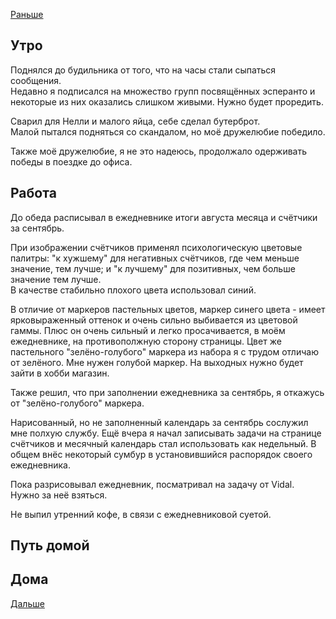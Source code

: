 [Раньше](2020.08.31.md)  
## Утро
Поднялся до будильника от того, что на часы стали сыпаться сообщения.  
Недавно я подписался на множество групп посвящённых эсперанто и некоторые из них оказались слишком живыми. Нужно будет проредить.

Сварил для Нелли и малого яйца, себе сделал бутерброт.  
Малой пытался подняться со скандалом, но моё дружелюбие победило.

Также моё дружелюбие, я не это надеюсь, продолжало одерживать победы в поездке до офиса.
## Работа
До обеда расписывал в ежедневнике итоги августа месяца и счётчики за сентябрь.

При изображении счётчиков применял психологическую цветовые палитры: "к хужшему" для негативных счётчиков, где чем меньше значение, тем лучше; и "к лучшему" для позитивных, чем больше значение тем лучше.  
В качестве стабильно плохого цвета использовал синий.

В отличие от маркеров пастельных цветов, маркер синего цвета - имеет ярковыраженный оттенок и очень сильно выбивается из цветовой гаммы. Плюс он очень сильный и легко просачивается, в моём ежедневнике, на противополжную сторону страницы. Цвет же пастельного "зелёно-голубого" маркера из набора я с трудом отличаю от зелёного. Мне нужен голубой маркер. На выходных нужно будет зайти в хобби магазин.

Также решил, что при заполнении ежедневника за сентябрь, я откажусь от "зелёно-голубого" маркера.

Нарисованный, но не заполненный календарь за сентябрь сослужил мне полхую службу. Ещё вчера я начал записывать задачи на странице счётчиков и месячный календарь стал использовать как недельный. В общем внёс некоторый сумбур в установившийся распорядок своего ежедневника.

Пока разрисовывал ежедневник, посматривал на задачу от Vidal. Нужно за неё взяться.

Не выпил утренний кофе, в связи с ежедневниковой суетой.
## Путь домой
## Дома
[Дальше](2020.09.02.md)